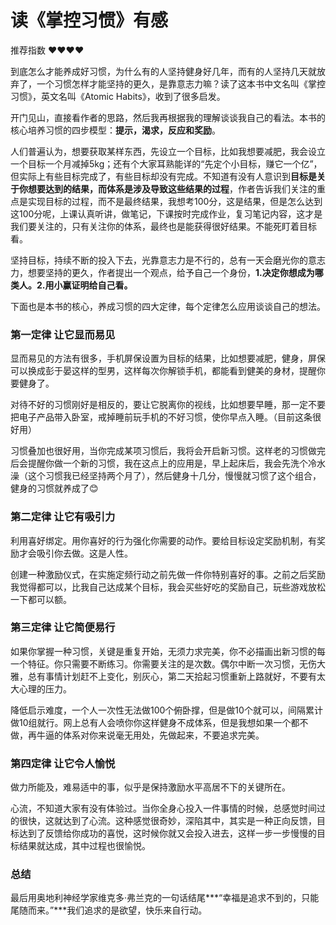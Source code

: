 # 读《掌控习惯》有感


推荐指数 ❤️❤️❤️❤️

到底怎么才能养成好习惯，为什么有的人坚持健身好几年，而有的人坚持几天就放弃了，一个习惯怎样才能坚持的更久，是靠意志力嘛？读了这本书中文名叫《掌控习惯》，英文名叫《Atomic Habits》，收到了很多启发。

开门见山，直接看作者的思路，然后我再根据我的理解谈谈我自己的看法。本书的核心培养习惯的四步模型：**提示，渴求，反应和奖励**。

人们普遍认为，想要获取某样东西，先设立一个目标，比如我想要减肥，我会设立一个目标一个月减掉5kg；还有个大家耳熟能详的“先定个小目标，赚它一个亿”，但实际上有些目标完成了，有些目标却没有完成。不知道有没有人意识到**目标是关于你想要达到的结果，而体系是涉及导致这些结果的过程**，作者告诉我们关注的重点是实现目标的过程，而不是最终结果，我想考100分，这是结果，但是怎么达到这100分呢，上课认真听讲，做笔记，下课按时完成作业，复习笔记内容，这才是我们要关注的，只有关注你的体系，最终也是能获得很好结果。不能死盯着目标看。

坚持目标，持续不断的投入下去，光靠意志力是不行的，总有一天会磨光你的意志力，想要坚持的更久，作者提出一个观点，给予自己一个身份，**1.决定你想成为哪类人。2.用小赢证明给自己看。**

下面也是本书的核心，养成习惯的四大定律，每个定律怎么应用谈谈自己的想法。

### 第一定律 让它显而易见

显而易见的方法有很多，手机屏保设置为目标的结果，比如想要减肥，健身，屏保可以换成彭于晏这样的型男，这样每次你解锁手机，都能看到健美的身材，提醒你要健身了。

对待不好的习惯刚好是相反的，要让它脱离你的视线，比如想要早睡，那一定不要把电子产品带入卧室，戒掉睡前玩手机的不好习惯，使你早点入睡。（目前这条很好用）

习惯叠加也很好用，当你完成某项习惯后，我将会开启新习惯。这样老的习惯做完后会提醒你做一个新的习惯，我在这点上的应用是，早上起床后，我会先洗个冷水澡（这个习惯我已经坚持两个月了），然后健身十几分，慢慢就习惯了这个组合，健身的习惯就养成了😊

### 第二定律 让它有吸引力

利用喜好绑定。用你喜好的行为强化你需要的动作。要给目标设定奖励机制，有奖励才会吸引你去做。这是人性。

创建一种激励仪式，在实施定频行动之前先做一件你特别喜好的事。之前之后奖励我觉得都可以，比我自己达成某个目标，我会买些好吃的奖励自己，玩些游戏放松一下都可以额。

### 第三定律 让它简便易行

如果你掌握一种习惯，关键是重复开始，无须力求完美，你不必描画出新习惯的每一个特征。你只需要不断练习。你需要关注的是次数。偶尔中断一次习惯，无伤大雅，总有事情计划赶不上变化，别灰心，第二天拾起习惯重新上路就好，不要有太大心理的压力。

降低启示难度，一个人一次性无法做100个俯卧撑，但是做10个就可以，间隔累计做10组就行。网上总有人会喷你你这样健身不成体系，但是我想如果一个都不做，再牛逼的体系对你来说毫无用处，先做起来，不要追求完美。

### 第四定律 让它令人愉悦

做力所能及，难易适中的事，似乎是保持激励水平高居不下的关键所在。

心流，不知道大家有没有体验过。当你全身心投入一件事情的时候，总感觉时间过的很快，这就达到了心流。这种感觉很奇妙，深陷其中，其实是一种正向反馈，目标达到了反馈给你成功的喜悦，这时候你就又会投入进去，这样一步一步慢慢的目标结果就达成，其中过程也很愉悦。

### 总结

最后用奥地利神经学家维克多·弗兰克的一句话结尾***“幸福是追求不到的，只能尾随而来。”***我们追求的是欲望，快乐来自行动。

